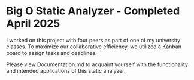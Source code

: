 # Big O Static Analyzer - Completed April 2025

I worked on this project with four peers as part of one of my university classes. To maximize our collaborative 
efficiency, we utilized a Kanban board to assign tasks and deadlines.

Please view Documentation.md to 
acquaint yourself with the functionality and intended applications of this static analyzer.